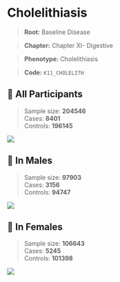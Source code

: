 # Cholelithiasis

> **Root:** Baseline Disease  

> **Chapter:** Chapter XI- Digestive  

> **Phenotype:** Cholelithiasis  

> **Code:** `K11_CHOLELITH`

## 🧪 All Participants  
> Sample size: **204546**  
> Cases: **8401**  
> Controls: **196145**
<img src="/Disease/Figures/ALL/Incidence/K11_CHOLELITH.png"/>
<CsvTable src="/public/Disease/Data/ALL/Incidence/COX_K11_CHOLELITH.csv" label="🔍 View full results" />

## 👨 In Males  
> Sample size: **97903**  
> Cases: **3156**  
> Controls: **94747**
<img src="/Disease/Figures/Male/Incidence/K11_CHOLELITH.png"/>
<CsvTable src="/public/Disease/Data/Male/Incidence/COX_K11_CHOLELITH.csv" label="🔍 View full results" />

## 👩 In Females  
> Sample size: **106643**  
> Cases: **5245**  
> Controls: **101398**
<img src="/Disease/Figures/Female/Incidence/K11_CHOLELITH.png"/>
<CsvTable src="/public/Disease/Data/Female/Incidence/COX_K11_CHOLELITH.csv" label="🔍 View full results" />
